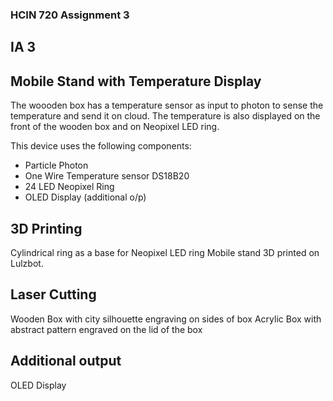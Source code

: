 ### HCIN 720 Assignment 3

## IA 3

## Mobile Stand with Temperature Display
The woooden box has a temperature sensor as input to photon to sense the temperature and send it on cloud. The temperature is also displayed on the front of the wooden box and on Neopixel LED ring. 

This device uses the following components:
* Particle Photon
* One Wire Temperature sensor DS18B20
* 24 LED Neopixel Ring
* OLED Display (additional o/p)

## 3D Printing
Cylindrical ring as a base for Neopixel LED ring
Mobile stand 3D printed on Lulzbot.

## Laser Cutting
Wooden Box with city silhouette engraving on sides of box
Acrylic Box with abstract pattern engraved on the lid of the box

## Additional output
OLED Display




